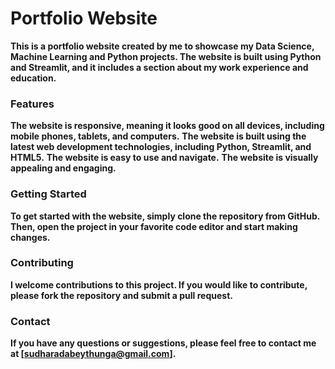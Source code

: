 # Portfolio Website

**This is a portfolio website created by me to showcase my Data Science, Machine Learning and Python projects. The website is built using Python and Streamlit, and it includes a section about my work experience and education.**

### Features

**The website is responsive, meaning it looks good on all devices, including mobile phones, tablets, and computers.**
**The website is built using the latest web development technologies, including Python, Streamlit, and HTML5.**
**The website is easy to use and navigate.**
**The website is visually appealing and engaging.**

### Getting Started

**To get started with the website, simply clone the repository from GitHub. Then, open the project in your favorite code editor and start making changes.**

### Contributing

**I welcome contributions to this project. If you would like to contribute, please fork the repository and submit a pull request.**

### Contact

**If you have any questions or suggestions, please feel free to contact me at [sudharadabeythunga@gmail.com].**
